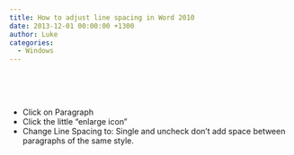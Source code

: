 ```yaml
---
title: How to adjust line spacing in Word 2010
date: 2013-12-01 00:00:00 +1300
author: Luke
categories:
  - Windows
---
```

 
<span style="font-family:Times New Roman;font-size:12pt"><br /> </span>

<p style="margin-left: 36pt">
  <span style="font-family:Times New Roman;font-size:12pt"><br /> </span>
</p>

  * Click on Paragraph 
  * Click the little &#8220;enlarge icon&#8221; 
  * Change Line Spacing to: Single and uncheck don&#8217;t add space between paragraphs of the same style.